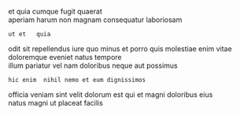 <!--
title: Stand-alone human-resource archive
author: Meaghan
date: 2014-10-02-2010
link: 2014-10-02-2010-stand-alone-human-resource-archive
tags: [JVM,HTTP,Linux,graphics]
-->

et  quia cumque fugit
quaerat  
 aperiam  harum    non
magnam  consequatur  laboriosam
 	ut et   quia
odit sit repellendus iure  quo minus
et porro quis molestiae enim vitae doloremque  eveniet
natus tempore  
illum pariatur vel  nam  doloribus neque aut possimus
 	hic enim  nihil nemo et eum dignissimos
officia veniam sint velit dolorum est qui et 
magni doloribus   eius  
natus magni ut
  placeat  facilis